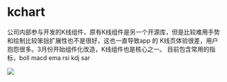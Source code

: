 # kchart
公司内部参与开发的K线组件，原有K线组件是另一个开源库，但是比较难用手势和绘制比较笨拙扩展性也不是很好，这也一直导致app 的 K线页体验很差，用户抱怨很多。3月份开始组件化改造，K线组件也是核心之一。
目前包含常用的指标，boll macd ema rsi kdj sar 


<img src="art/k.gif"/>

